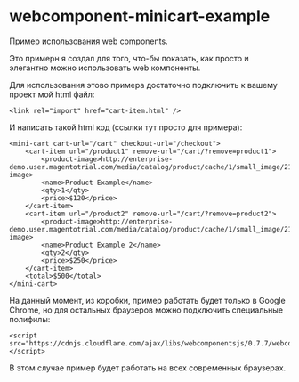 # webcomponent-minicart-example
Пример использования web components.

Это примерн я создал для того, что-бы показать, как просто и элегантно можно использовать web компоненты.

Для использования этово примера достаточно подключить к вашему проект мой html файл:

    <link rel="import" href="cart-item.html" />

И написать такой html код (ссылки тут просто для примера):

    <mini-cart cart-url="/cart" checkout-url="/checkout">
		<cart-item url="/product1" remove-url="/cart/?remove=product1">
			<product-image>http://enterprise-demo.user.magentotrial.com/media/catalog/product/cache/1/small_image/210x/9df78eab33525d08d6e5fb8d27136e95/m/s/msj012t_2.jpg</product-image>
			<name>Product Example</name>
			<qty>1</qty>
			<price>$120</price>
		</cart-item>
		<cart-item url="/product2" remove-url="/cart/?remove=product2">
			<product-image>http://enterprise-demo.user.magentotrial.com/media/catalog/product/cache/1/small_image/210x/9df78eab33525d08d6e5fb8d27136e95/m/t/mtk004t.jpg</product-image>
			<name>Product Example 2</name>
			<qty>2</qty>
			<price>$250</price>
		</cart-item>
		<total>$500</total>
    </mini-cart>
  
  На данный момент, из коробки, пример работать будет только в Google Chrome, но для остальных браузеров можно подключить специальные полифилы:
  
    <script src="https://cdnjs.cloudflare.com/ajax/libs/webcomponentsjs/0.7.7/webcomponents.min.js"></script>

В этом случае пример будет работать на всех современных браузерах.
